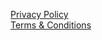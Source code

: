<a href="./privacy-policy.html">Privacy Policy</a>
<br>
<a href="./terms-conditions.html">Terms & Conditions</a>
